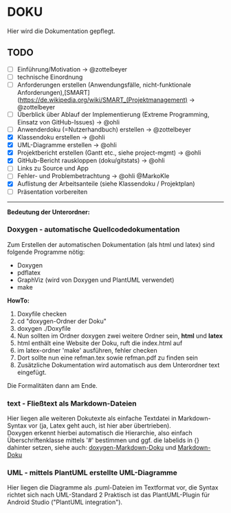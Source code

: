 # DOKU

Hier wird die Dokumentation gepflegt.

## TODO
- [ ] Einführung/Motivation -> @zottelbeyer
- [ ] technische Einordnung
- [ ] Anforderungen erstellen (Anwendungsfälle, nicht-funktionale Anforderungen),[SMART](https://de.wikipedia.org/wiki/SMART_(Projektmanagement) ->  @zottelbeyer
- [ ] Überblick über Ablauf der Implementierung (Extreme Programming, Einsatz von GitHub-Issues) -> @ohli
- [ ] Anwenderdoku (=Nutzerhandbuch) erstellen -> @zottelbeyer
- [x] Klassendoku erstellen -> @ohli
- [x] UML-Diagramme erstellen -> @ohli
- [x] Projektbericht erstellen (Gantt etc., siehe project-mgmt) -> @ohli
- [x] GitHub-Bericht rauskloppen (doku/gitstats) -> @ohli
- [ ] Links zu Source und App
- [ ] Fehler- und Problembetrachtung -> @ohli @MarkoKle
- [x] Auflistung der Arbeitsanteile (siehe Klassendoku / Projektplan)
- [ ] Präsentation vorbereiten

----

**Bedeutung der Unterordner:**
### Doxygen - automatische Quellcodedokumentation

Zum Erstellen der automatischen Dokumentation (als html und latex) sind folgende Programme nötig:
* Doxygen
* pdflatex
* GraphViz (wird von Doxygen und PlantUML verwendet)
* make

**HowTo:**

1. Doxyfile checken
2. cd "doxygen-Ordner der Doku"
3. doxygen ./Doxyfile
4. Nun sollten im Ordner doxygen zwei weitere Ordner sein, **html** und **latex**
  1. html enthält eine Website der Doku, ruft die index.html auf
  2. im latex-ordner 'make' ausführen, fehler checken
  3. Dort sollte nun eine refman.tex sowie refman.pdf zu finden sein
5. Zusätzliche Dokumentation wird automatisch aus dem Unterordner text eingefügt.

Die Formalitäten dann am Ende.

### text - Fließtext als Markdown-Dateien
Hier liegen alle weiteren Dokutexte als einfache Textdatei in Markdown-Syntax vor (ja, Latex geht auch, ist hier aber übertrieben).  
Doxygen erkennt hierbei automatisch die Hierarchie, also einfach Überschriftenklasse mittels '#' bestimmen und ggf. die labelids in {} dahinter setzen, siehe auch:
[doxygen-Markdown-Doku](http://www.stack.nl/~dimitri/doxygen/manual/markdown.html) und  [Markdown-Doku](http://daringfireball.net/projects/markdown/syntax)


### UML - mittels PlantUML erstellte UML-Diagramme
Hier liegen die Diagramme als .puml-Dateien im Textformat vor, die Syntax richtet sich nach UML-Standard 2
Praktisch ist das PlantUML-Plugin für Android Studio ("PlantUML integration").
